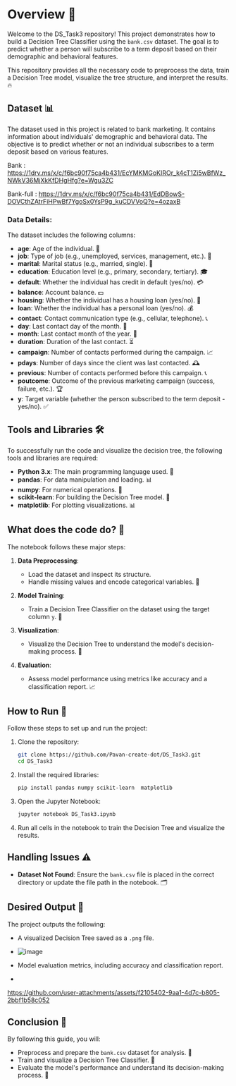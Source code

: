 # Overview 📝
Welcome to the DS_Task3 repository! This project demonstrates how to build a Decision Tree Classifier using the `bank.csv` dataset. The goal is to predict whether a person will subscribe to a term deposit based on their demographic and behavioral features.

This repository provides all the necessary code to preprocess the data, train a Decision Tree model, visualize the tree structure, and interpret the results. 🔥

## Dataset 📊
The dataset used in this project is related to bank marketing. It contains information about individuals' demographic and behavioral data. The objective is to predict whether or not an individual subscribes to a term deposit based on various features.

Bank : https://1drv.ms/x/c/f6bc90f75ca4b431/EcYMKMGoKIROr_k4cT1Zi5wBfWz_NWkV36MjXkKfDHgHfg?e=Wgu3ZC

Bank-full : https://1drv.ms/x/c/f6bc90f75ca4b431/EdDBowS-DOVCthZAtrFiHPwBf7YgoSx0YsP9g_kuCDVVoQ?e=4ozaxB


### Data Details:
The dataset includes the following columns:

- **age**: Age of the individual. 🎂
- **job**: Type of job (e.g., unemployed, services, management, etc.). 💼
- **marital**: Marital status (e.g., married, single). 💍
- **education**: Education level (e.g., primary, secondary, tertiary). 🎓
- **default**: Whether the individual has credit in default (yes/no). 💳
- **balance**: Account balance. 💵
- **housing**: Whether the individual has a housing loan (yes/no). 🏡
- **loan**: Whether the individual has a personal loan (yes/no). 💰
- **contact**: Contact communication type (e.g., cellular, telephone). 📞
- **day**: Last contact day of the month. 📅
- **month**: Last contact month of the year. 📆
- **duration**: Duration of the last contact. ⏳
- **campaign**: Number of contacts performed during the campaign. 📈
- **pdays**: Number of days since the client was last contacted. 🕰️
- **previous**: Number of contacts performed before this campaign. 📞
- **poutcome**: Outcome of the previous marketing campaign (success, failure, etc.). 🏆
- **y**: Target variable (whether the person subscribed to the term deposit - yes/no). ✅

## Tools and Libraries 🛠️
To successfully run the code and visualize the decision tree, the following tools and libraries are required:

- **Python 3.x**: The main programming language used. 🐍
- **pandas**: For data manipulation and loading. 📊
- **numpy**: For numerical operations. 🔢
- **scikit-learn**: For building the Decision Tree model. 🧠
- **matplotlib**: For plotting visualizations. 📊

## What does the code do? 🤖
The notebook follows these major steps:

1. **Data Preprocessing**:
   - Load the dataset and inspect its structure.
   - Handle missing values and encode categorical variables. 🔧

2. **Model Training**:
   - Train a Decision Tree Classifier on the dataset using the target column `y`. 🌟

3. **Visualization**:
   - Visualize the Decision Tree  to understand the model's decision-making process. 🌱

4. **Evaluation**:
   - Assess model performance using metrics like accuracy and a classification report. 📈

## How to Run 🚀
Follow these steps to set up and run the project:

1. Clone the repository:
   ```bash
   git clone https://github.com/Pavan-create-dot/DS_Task3.git
   cd DS_Task3
   ```

2. Install the required libraries:
   ```bash
   pip install pandas numpy scikit-learn  matplotlib
   ```

3. Open the Jupyter Notebook:
   ```bash
   jupyter notebook DS_Task3.ipynb
   ```

4. Run all cells in the notebook to train the Decision Tree and visualize the results.

## Handling Issues ⚠️
- **Dataset Not Found**: Ensure the `bank.csv` file is placed in the correct directory or update the file path in the notebook. 🗂️

## Desired Output 🎯
The project outputs the following:

- A visualized Decision Tree saved as a `.png` file.
- ![image](https://github.com/user-attachments/assets/54dcab76-b545-4d8a-9fe9-4dab02af71d7)

- Model evaluation metrics, including accuracy and classification report.
- 

https://github.com/user-attachments/assets/f2105402-9aa1-4d7c-b805-2bbf1b58c052



## Conclusion 🎉
By following this guide, you will:
- Preprocess and prepare the `bank.csv` dataset for analysis. 🔧
- Train and visualize a Decision Tree Classifier. 🌟
- Evaluate the model's performance and understand its decision-making process. 🌳
